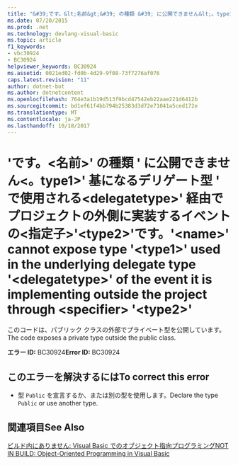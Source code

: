 ```yaml
---
title: "&#39;です。&lt;名前&gt;&#39; の種類 &#39; に公開できません&lt;。type1&gt;&#39; 基になるデリゲート型 &#39; で使用される&lt;delegatetype&gt;&#39; 経由でプロジェクトの外側に実装するイベントの&lt;指定子&gt;&#39;&lt;type2&gt;&#39;です。"
ms.date: 07/20/2015
ms.prod: .net
ms.technology: devlang-visual-basic
ms.topic: article
f1_keywords:
- vbc30924
- BC30924
helpviewer_keywords: BC30924
ms.assetid: 0021ed02-fd0b-4d29-9f08-73f7276af076
caps.latest.revision: "11"
author: dotnet-bot
ms.author: dotnetcontent
ms.openlocfilehash: 764e3a1b19d513f9bcd47542eb22aae221d6412b
ms.sourcegitcommit: bd1ef61f4bb794b25383d3d72e71041a5ced172e
ms.translationtype: MT
ms.contentlocale: ja-JP
ms.lasthandoff: 10/18/2017
---
```

# <a name="39ltnamegt39-cannot-expose-type-39lttype1gt39-used-in-the-underlying-delegate-type-39ltdelegatetypegt39-of-the-event-it-is-implementing-outside-the-project-through-ltspecifiergt-39lttype2gt39"></a><span data-ttu-id="6bfe8-102">&#39;です。&lt;名前&gt;&#39; の種類 &#39; に公開できません&lt;。type1&gt;&#39; 基になるデリゲート型 &#39; で使用される&lt;delegatetype&gt;&#39; 経由でプロジェクトの外側に実装するイベントの&lt;指定子&gt;&#39;&lt;type2&gt;&#39;です。</span><span class="sxs-lookup"><span data-stu-id="6bfe8-102">&#39;&lt;name&gt;&#39; cannot expose type &#39;&lt;type1&gt;&#39; used in the underlying delegate type &#39;&lt;delegatetype&gt;&#39; of the event it is implementing outside the project through &lt;specifier&gt; &#39;&lt;type2&gt;&#39;</span></span>
<span data-ttu-id="6bfe8-103">このコードは、パブリック クラスの外部でプライベート型を公開しています。</span><span class="sxs-lookup"><span data-stu-id="6bfe8-103">The code exposes a private type outside the public class.</span></span>  
  
 <span data-ttu-id="6bfe8-104">**エラー ID:** BC30924</span><span class="sxs-lookup"><span data-stu-id="6bfe8-104">**Error ID:** BC30924</span></span>  
  
## <a name="to-correct-this-error"></a><span data-ttu-id="6bfe8-105">このエラーを解決するには</span><span class="sxs-lookup"><span data-stu-id="6bfe8-105">To correct this error</span></span>  
  
-   <span data-ttu-id="6bfe8-106">型 `Public` を宣言するか、または別の型を使用します。</span><span class="sxs-lookup"><span data-stu-id="6bfe8-106">Declare the type `Public` or use another type.</span></span>  
  
## <a name="see-also"></a><span data-ttu-id="6bfe8-107">関連項目</span><span class="sxs-lookup"><span data-stu-id="6bfe8-107">See Also</span></span>  
 [<span data-ttu-id="6bfe8-108">ビルド内にありません: Visual Basic でのオブジェクト指向プログラミング</span><span class="sxs-lookup"><span data-stu-id="6bfe8-108">NOT IN BUILD: Object-Oriented Programming in Visual Basic</span></span>](http://msdn.microsoft.com/en-us/691365cf-9547-4a8f-aaca-36aaf1e8911a)
